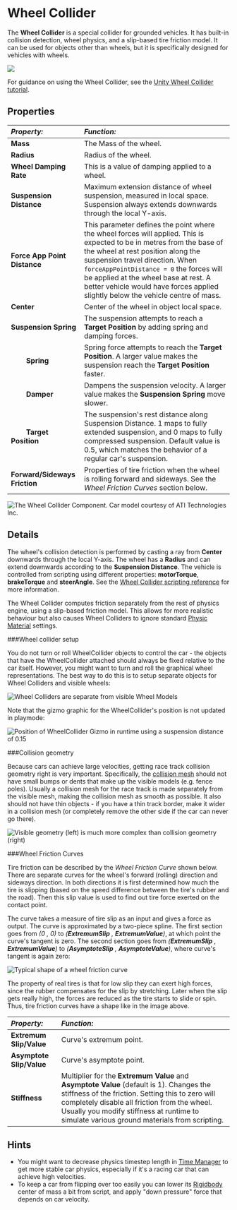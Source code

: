Wheel Collider
==============


The __Wheel Collider__ is a special collider for grounded vehicles. It has built-in collision detection, wheel physics, and a slip-based tire friction model. It can be used for objects other than wheels, but it is specifically designed for vehicles with wheels.


![](../uploads/Main/Inspector-WheelCollider2.png) 

For guidance on using the Wheel Collider, see the [Unity Wheel Collider tutorial](WheelColliderTutorial).

Properties
----------


|**_Property:_** |**_Function:_** |
|:---|:---|
|__Mass__ |The Mass of the wheel. |
|__Radius__ |Radius of the wheel. |
|__Wheel Damping Rate__ |This is a value of damping applied to a wheel. |
|__Suspension Distance__ |Maximum extension distance of wheel suspension, measured in local space. Suspension always extends downwards through the local Y-axis. |
|__Force App Point Distance__ |This parameter defines the point where the wheel forces will applied. This is expected to be in metres from the base of the wheel at rest position along the suspension travel direction. When ``forceAppPointDistance = 0`` the forces will be applied at the wheel base at rest. A better vehicle would have forces applied slightly below the vehicle centre of mass. |
|__Center__ |Center of the wheel in object local space. |
|__Suspension Spring__ |The suspension attempts to reach a __Target Position__ by adding spring and damping forces. |
|&#160;&#160;&#160;&#160;&#160;&#160;&#160;&#160;__Spring__ |Spring force attempts to reach the __Target Position__. A larger value makes the suspension reach the __Target Position__ faster. |
|&#160;&#160;&#160;&#160;&#160;&#160;&#160;&#160;__Damper__ |Dampens the suspension velocity. A larger value makes the __Suspension Spring__ move slower. |
|&#160;&#160;&#160;&#160;&#160;&#160;&#160;&#160;__Target Position__ |The suspension's rest distance along Suspension Distance. 1 maps to fully extended suspension, and 0 maps to fully compressed suspension. Default value is 0.5, which matches the behavior of a regular car's suspension. |
|__Forward/Sideways Friction__ |Properties of tire friction when the wheel is rolling forward and sideways. See the _Wheel Friction Curves_ section below. |


![The Wheel Collider Component. Car model courtesy of ATI Technologies Inc.](../uploads/Main/Inspector-WheelCollider.png) 


Details
-------


The wheel's collision detection is performed by casting a ray from __Center__ downwards through the local Y-axis. The wheel has a __Radius__ and can extend downwards according to the __Suspension Distance__. The vehicle is controlled from scripting using different properties: __motorTorque__, __brakeTorque__ and __steerAngle__. See the [Wheel Collider scripting reference](ScriptRef:WheelCollider.html) for more information.

The Wheel Collider computes friction separately from the rest of physics engine, using a slip-based friction model. This allows for more realistic behaviour but also causes Wheel Colliders to ignore standard [Physic Material](class-PhysicMaterial) settings.


###Wheel collider setup

You do not turn or roll WheelCollider objects to control the car - the objects that have the WheelCollider attached should always be fixed relative to the car itself. However, you might want to turn and roll the graphical wheel representations. The best way to do this is to setup separate objects for Wheel Colliders and visible wheels:


![Wheel Colliders are separate from visible Wheel Models](../uploads/Main/WheelsSetup.png) 

Note that the gizmo graphic for the WheelCollider's position is not updated in playmode:


![Position of WheelCollider Gizmo in runtime using a suspension distance of 0.15](../uploads/Main/WheelColliderGizmo.png) 

###Collision geometry

Because cars can achieve large velocities, getting race track collision geometry right is very important. Specifically, the [collision mesh](class-MeshCollider) should not have small bumps or dents that make up the visible models (e.g. fence poles). Usually a collision mesh for the race track is made separately from the visible mesh, making the collision mesh as smooth as possible. It also should not have thin objects - if you have a thin track border, make it wider in a collision mesh (or completely remove the other side if the car can never go there).


![Visible geometry (left) is much more complex than collision geometry (right)](../uploads/Main/WheelGeometries.png) 


###Wheel Friction Curves

Tire friction can be described by the _Wheel Friction Curve_ shown below. There are separate curves for the wheel's forward (rolling) direction and sideways direction. In both directions it is first determined how much the tire is slipping (based on the speed difference between the tire's rubber and the road). Then this slip value is used to find out tire force exerted on the contact point.

The curve takes a measure of tire slip as an input and gives a force as output. The curve is approximated by a two-piece spline. The first section goes from _(0 , 0)_ to _(__ExtremumSlip__ , __ExtremumValue__)_, at which point the curve's tangent is zero. The second section goes from _(__ExtremumSlip__ , __ExtremumValue__)_ to _(__AsymptoteSlip__ , __AsymptoteValue__)_, where curve's tangent is again zero:


![Typical shape of a wheel friction curve](../uploads/Main/WheelFrictionCurve.png) 

The property of real tires is that for low slip they can exert high forces, since the rubber compensates for the slip by stretching. Later when the slip gets really high, the forces are reduced as the tire starts to slide or spin. Thus, tire friction curves have a shape like in the image above.


|**_Property:_** |**_Function:_** |
|:---|:---|
|__Extremum Slip/Value__ |Curve's extremum point. |
|__Asymptote Slip/Value__ |Curve's asymptote point. |
|__Stiffness__ |Multiplier for the __Extremum Value__ and __Asymptote Value__ (default is 1). Changes the stiffness of the friction. Setting this to zero will completely disable all friction from the wheel. Usually you modify stiffness at runtime to simulate various ground materials from scripting. |


Hints
-----


* You might want to decrease physics timestep length in [Time Manager](class-TimeManager) to get more stable car physics, especially if it's a racing car that can achieve high velocities.
* To keep a car from flipping over too easily you can lower its [Rigidbody](class-Rigidbody) center of mass a bit from script, and apply "down pressure" force that depends on car velocity.

